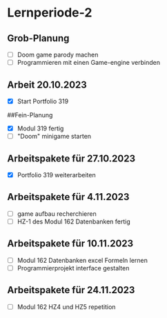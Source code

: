 # Lernperiode-2

## Grob-Planung

- [ ] Doom game parody machen
- [ ] Programmieren mit einen Game-engine verbinden

## Arbeit 20.10.2023
- [x] Start Portfolio 319

##Fein-Planung

- [x] Modul 319 fertig
- [ ] "Doom" minigame starten

## Arbeitspakete für 27.10.2023

- [x] Portfolio 319 weiterarbeiten

## Arbeitspakete für 4.11.2023

- [ ] game aufbau recherchieren
- [ ] HZ-1 des Modul 162 Datenbanken fertig

## Arbeitspakete für 10.11.2023

- [ ] Modul 162 Datenbanken excel Formeln lernen
- [ ] Programmierprojekt interface gestalten

## Arbeitspakete für 24.11.2023
- [ ] Modul 162 HZ4 und HZ5 repetition
